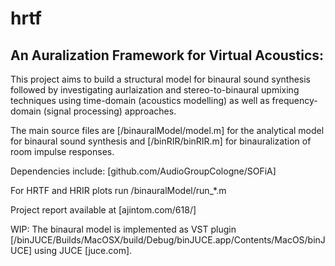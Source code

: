 # hrtf
## An Auralization Framework for Virtual Acoustics:

This project aims to build a structural model for binaural sound synthesis followed by investigating aurlaization and stereo-to-binaural upmixing techniques using time-domain (acoustics modelling) as well as frequency-domain (signal processing) approaches.

The main source files are [/binauralModel/model.m] for the analytical model for binaural sound synthesis and [/binRIR/binRIR.m] for binauralization of room impulse responses.

Dependencies include: [github.com/AudioGroupCologne/SOFiA]

For HRTF and HRIR plots run /binauralModel/run_*.m


Project report available at [ajintom.com/618/]






WIP: The binaural model is implemented as VST plugin [/binJUCE/Builds/MacOSX/build/Debug/binJUCE.app/Contents/MacOS/binJUCE] using JUCE [juce.com].
